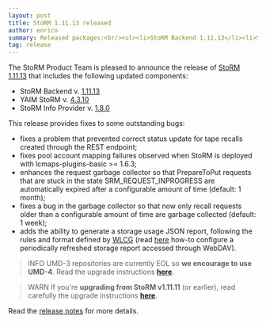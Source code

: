 ```yaml
---
layout: post
title: StoRM 1.11.13 released
author: enrico
summary: Released packages:<br/><ul><li>StoRM Backend 1.11.13</li><li>StoRM Info Provider 1.8.0</li><li>YAIM StoRM 4.3.10</li></ul>
tag: release
---
```


The StoRM Product Team is pleased to announce the release of
[StoRM 1.11.13][release-notes] that includes the following updated components:

* StoRM Backend v. [1.11.13][backend-rn]
* YAIM StoRM v. [4.3.10][yaim-rn]
* StoRM Info Provider v. [1.8.0][ip-rn]

This release provides fixes to some outstanding bugs:

* fixes a problem that prevented correct status update for tape recalls created through the REST endpoint;
* fixes pool account mapping failures observed when StoRM is deployed with lcmaps-plugins-basic >= 1.6.3;
* enhances the request garbage collector so that PrepareToPut requests that are stuck in the state SRM_REQUEST_INPROGRESS are automatically expired after a configurable amount of time (default: 1 month);
* fixes a bug in the garbage collector so that now only recall requests older than a configurable amount of time are garbage collected (default: 1 week);
* adds the ability to generate a storage usage JSON report, following the rules and format defined by [WLCG][wlcg] (read [here][how-to-report] how-to configure a periodically refreshed storage report accessed through WebDAV).

> <span class="label btn-info" style="margin-top: -20px;">INFO</span>
UMD-3 repositories are currently EOL so **we encourage to use UMD-4**. Read the upgrade instructions **[here][umd-repos]**.

> <span class="label btn-warning" style="margin-top: -20px;">WARN</span>
If you're **upgrading from StoRM v1.11.11** (or earlier), read carefully the upgrade instructions **[here][upgrade-instructions]**.

Read the [release notes][release-notes] for more details.


[backend-rn]: {{site.baseurl}}/release-notes/storm-backend-server/1.11.13/
[yaim-rn]: {{site.baseurl}}/release-notes/yaim-storm/4.3.10/
[ip-rn]: {{site.baseurl}}/release-notes/storm-dynamic-info-provider/1.8.0/
[release-notes]: {{site.baseurl}}/release-notes/StoRM-v1.11.13.html
[download-page]: {{site.baseurl}}/download.html
[storm-sysadmin-guide]: {{site.baseurl}}/documentation/sysadmin-guide/1.11.13

[upgrade-instructions]: {{site.baseurl}}/documentation/sysadmin-guide/1.11.13/#upgrading
[umd-repos]: {{site.baseurl}}/documentation/sysadmin-guide/1.11.13/#umdrepos
[wlcg]: http://wlcg.web.cern.ch/
[how-to-report]: {{site.baseurl}}/documentation/how-to/how-to-publish-json-report/
